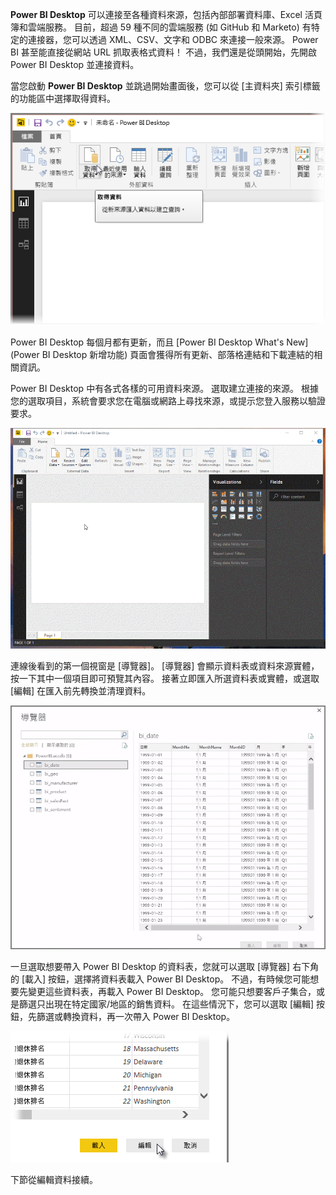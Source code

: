 **Power BI Desktop** 可以連接至各種資料來源，包括內部部署資料庫、Excel 活頁簿和雲端服務。 目前，超過 59 種不同的雲端服務 (如 GitHub 和 Marketo) 有特定的連接器，您可以透過 XML、CSV、文字和 ODBC 來連接一般來源。 Power BI 甚至能直接從網站 URL 抓取表格式資料！ 不過，我們還是從頭開始，先開啟 Power BI Desktop 並連接資料。

當您啟動 **Power BI Desktop** 並跳過開始畫面後，您可以從 [主資料夾] 索引標籤的功能區中選擇取得資料。

![](media/1-2-connect-to-data-sources-in-power-bi-desktop/1-2_1.png)

Power BI Desktop 每個月都有更新，而且 \[Power BI Desktop What's New] \(Power BI Desktop 新增功能) 頁面會獲得所有更新、部落格連結和下載連結的相關資訊。

Power BI Desktop 中有各式各樣的可用資料來源。 選取建立連接的來源。 根據您的選取項目，系統會要求您在電腦或網路上尋找來源，或提示您登入服務以驗證要求。

![](media/1-2-connect-to-data-sources-in-power-bi-desktop/1-2_2.gif)

連線後看到的第一個視窗是 [導覽器]。 [導覽器] 會顯示資料表或資料來源實體，按一下其中一個項目即可預覽其內容。 接著立即匯入所選資料表或實體，或選取 [編輯] 在匯入前先轉換並清理資料。

![](media/1-2-connect-to-data-sources-in-power-bi-desktop/1-2_3.png)

一旦選取想要帶入 Power BI Desktop 的資料表，您就可以選取 [導覽器] 右下角的 [載入] 按鈕，選擇將資料表載入 Power BI Desktop。 不過，有時候您可能想要先變更這些資料表，再載入 Power BI Desktop。 您可能只想要客戶子集合，或是篩選只出現在特定國家/地區的銷售資料。 在這些情況下，您可以選取 [編輯] 按鈕，先篩選或轉換資料，再一次帶入 Power BI Desktop。

![](media/1-2-connect-to-data-sources-in-power-bi-desktop/1-2_4.png)

下節從編輯資料接續。

